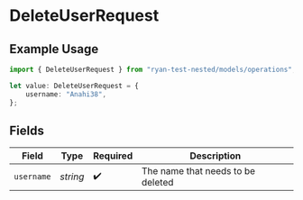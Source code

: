 # DeleteUserRequest

## Example Usage

```typescript
import { DeleteUserRequest } from "ryan-test-nested/models/operations";

let value: DeleteUserRequest = {
    username: "Anahi38",
};
```

## Fields

| Field                             | Type                              | Required                          | Description                       |
| --------------------------------- | --------------------------------- | --------------------------------- | --------------------------------- |
| `username`                        | *string*                          | :heavy_check_mark:                | The name that needs to be deleted |